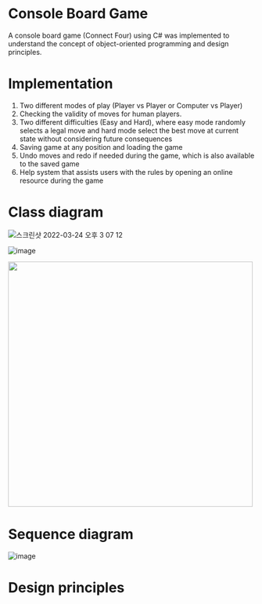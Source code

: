 # Console Board Game

A console board game (Connect Four) using C# was implemented to understand the concept of object-oriented programming and design principles.

# Implementation

  1. Two different modes of play (Player vs Player or Computer vs Player)
  2. Checking the validity of moves for human players.
  3. Two different difficulties (Easy and Hard), where easy mode randomly selects a legal move and hard mode select the best move at current state without       considering future consequences
  4. Saving game at any position and loading the game
  5. Undo moves and redo if needed during the game, which is also available to the saved game
  6. Help system that assists users with the rules by opening an online resource during the game

# Class diagram

![스크린샷 2022-03-24 오후 3 07 12](https://user-images.githubusercontent.com/74476122/159846224-94eb3cbd-fc64-4d50-8bf1-453f3979f856.png)

![image](https://user-images.githubusercontent.com/74476122/159846257-8db9edb7-400c-4992-906c-2eab1e8b766d.png)

<img src="https://user-images.githubusercontent.com/74476122/159846257-8db9edb7-400c-4992-906c-2eab1e8b766d.png" width="500" height="500">

# Sequence diagram

![image](https://user-images.githubusercontent.com/74476122/159846393-8795b7e2-c6ce-47a1-9887-4a3faef75893.png)

# Design principles

